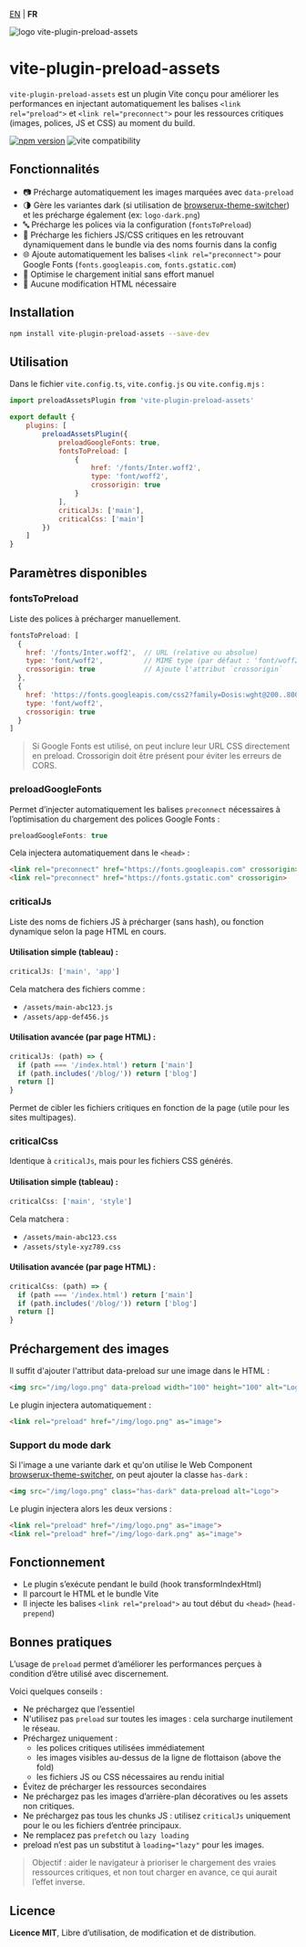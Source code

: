 [EN](../README.md) | **FR**

<div>
  <img src="https://browserux.com/assets/img/logo/logo-vite-plugin-preload-assets.png" alt="logo vite-plugin-preload-assets"/>
</div>

# vite-plugin-preload-assets

`vite-plugin-preload-assets` est un plugin Vite conçu pour améliorer les performances en injectant automatiquement les balises `<link rel="preload">` et `<link rel="preconnect">` pour les ressources critiques (images, polices, JS et CSS) au moment du build.

[![npm version](https://img.shields.io/npm/v/vite-plugin-preload-assets.svg)](https://www.npmjs.com/package/vite-plugin-preload-assets)
![vite compatibility](https://img.shields.io/badge/Vite-646CFF.svg?logo=vite&logoColor=white)

## Fonctionnalités

- 📷 Précharge automatiquement les images marquées avec `data-preload`
- 🌗 Gère les variantes dark (si utilisation de [browserux-theme-switcher](https://github.com/Effeilo/browserux-theme-switcher)) et les précharge également (ex: `logo-dark.png`)
- 🔤 Précharge les polices via la configuration (`fontsToPreload`)
- 🧠 Précharge les fichiers JS/CSS critiques en les retrouvant dynamiquement dans le bundle via des noms fournis dans la config
- 🌐 Ajoute automatiquement les balises `<link rel="preconnect">` pour Google Fonts (`fonts.googleapis.com`, `fonts.gstatic.com`)
- 🚀 Optimise le chargement initial sans effort manuel
- 🧼 Aucune modification HTML nécessaire

## Installation

```bash
npm install vite-plugin-preload-assets --save-dev
```
## Utilisation

Dans le fichier `vite.config.ts`, `vite.config.js` ou `vite.config.mjs` :

```js
import preloadAssetsPlugin from 'vite-plugin-preload-assets'

export default {
    plugins: [
        preloadAssetsPlugin({
            preloadGoogleFonts: true,
            fontsToPreload: [
                {
                    href: '/fonts/Inter.woff2',
                    type: 'font/woff2',
                    crossorigin: true
                }
            ],
            criticalJs: ['main'],
            criticalCss: ['main']
        })
    ]
}
```

## Paramètres disponibles

### fontsToPreload

Liste des polices à précharger manuellement.

```js
fontsToPreload: [
  {
    href: '/fonts/Inter.woff2',  // URL (relative ou absolue)
    type: 'font/woff2',          // MIME type (par défaut : 'font/woff2')
    crossorigin: true            // Ajoute l'attribut `crossorigin`
  },
  {
    href: 'https://fonts.googleapis.com/css2?family=Dosis:wght@200..800&display=swap',
    type: 'font/woff2',
    crossorigin: true
  }
]
```

> Si Google Fonts est utilisé, on peut inclure leur URL CSS directement en preload. Crossorigin doit être présent pour éviter les erreurs de CORS.

### preloadGoogleFonts

Permet d’injecter automatiquement les balises `preconnect` nécessaires à l’optimisation du chargement des polices Google Fonts :

```js
preloadGoogleFonts: true
```

Cela injectera automatiquement dans le `<head>` :

```html
<link rel="preconnect" href="https://fonts.googleapis.com" crossorigin>
<link rel="preconnect" href="https://fonts.gstatic.com" crossorigin>
```

### criticalJs

Liste des noms de fichiers JS à précharger (sans hash), ou fonction dynamique selon la page HTML en cours.

#### Utilisation simple (tableau) :

```js
criticalJs: ['main', 'app']
```

Cela matchera des fichiers comme :
- `/assets/main-abc123.js`
- `/assets/app-def456.js`

#### Utilisation avancée (par page HTML) :

```js
criticalJs: (path) => {
  if (path === '/index.html') return ['main']
  if (path.includes('/blog/')) return ['blog']
  return []
}
```

Permet de cibler les fichiers critiques en fonction de la page (utile pour les sites multipages).

### criticalCss 

Identique à `criticalJs`, mais pour les fichiers CSS générés.

#### Utilisation simple (tableau) :

```js
criticalCss: ['main', 'style']
```

Cela matchera :
- `/assets/main-abc123.css`
- `/assets/style-xyz789.css`

#### Utilisation avancée (par page HTML) :

```js
criticalCss: (path) => {
  if (path === '/index.html') return ['main']
  if (path.includes('/blog/')) return ['blog']
  return []
}
```

## Préchargement des images 

Il suffit d'ajouter l'attribut data-preload sur une image dans le HTML :

```html
<img src="/img/logo.png" data-preload width="100" height="100" alt="Logo">
```

Le plugin injectera automatiquement :

```html
<link rel="preload" href="/img/logo.png" as="image">
```

### Support du mode dark

Si l'image a une variante dark et qu'on utilise le Web Component [browserux-theme-switcher](https://github.com/Effeilo/browserux-theme-switcher), on peut ajouter la classe `has-dark` :

```html
<img src="/img/logo.png" class="has-dark" data-preload alt="Logo">
```

Le plugin injectera alors les deux versions :

```html
<link rel="preload" href="/img/logo.png" as="image">
<link rel="preload" href="/img/logo-dark.png" as="image">
```

## Fonctionnement

- Le plugin s’exécute pendant le build (hook transformIndexHtml)
- Il parcourt le HTML et le bundle Vite
- Il injecte les balises `<link rel="preload">` au tout début du `<head>` (`head-prepend`)

## Bonnes pratiques

L’usage de `preload` permet d’améliorer les performances perçues à condition d’être utilisé avec discernement.

Voici quelques conseils :

- Ne préchargez que l’essentiel
- N'utilisez pas `preload` sur toutes les images : cela surcharge inutilement le réseau.
- Préchargez uniquement :
    - les polices critiques utilisées immédiatement
    - les images visibles au-dessus de la ligne de flottaison (above the fold)
    - les fichiers JS ou CSS nécessaires au rendu initial
- Évitez de précharger les ressources secondaires
- Ne préchargez pas les images d’arrière-plan décoratives ou les assets non critiques.
- Ne préchargez pas tous les chunks JS : utilisez `criticalJs` uniquement pour le ou les fichiers d’entrée principaux.
- Ne remplacez pas `prefetch` ou `lazy loading`
- preload n’est pas un substitut à `loading="lazy"` pour les images.

> Objectif : aider le navigateur à prioriser le chargement des vraies ressources critiques, et non tout charger en avance, ce qui aurait l’effet inverse.

## Licence

**Licence MIT**, Libre d’utilisation, de modification et de distribution.
